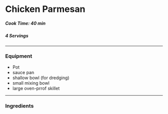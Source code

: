 # Chicken Parmesan 

##### Cook Time: 40 min
##### 4 Servings 
-------------- 
### Equipment 
* Pot 
* sauce pan 
* shallow bowl (for dredging)
* small mixing bowl 
* large oven-prrof skillet 
-------------- 
### Ingredients 
